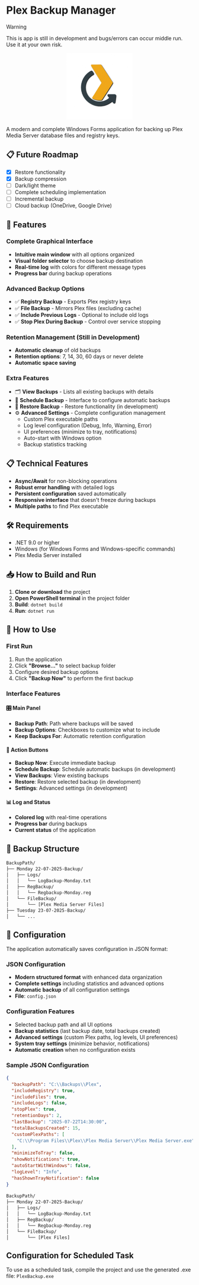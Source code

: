 # Plex Backup Manager

> [!WARNING]
> This is app is still in development and bugs/errors can occur middle run.
> Use it at your own risk.

<div id="header" align="center">
  <img src="resources/icon.png" width="180"/>
</div>

A modern and complete Windows Forms application for backing up Plex Media Server database files and registry keys.

## 📋 Future Roadmap

- [X] Restore functionality
- [X] Backup compression
- [ ] Dark/light theme
- [ ] Complete scheduling implementation
- [ ] Incremental backup
- [ ] Cloud backup (OneDrive, Google Drive)

## 🚀 Features

### Complete Graphical Interface

- **Intuitive main window** with all options organized
- **Visual folder selector** to choose backup destination
- **Real-time log** with colors for different message types
- **Progress bar** during backup operations

### Advanced Backup Options

- ✅ **Registry Backup** - Exports Plex registry keys
- ✅ **File Backup** - Mirrors Plex files (excluding cache)
- ✅ **Include Previous Logs** - Optional to include old logs
- ✅ **Stop Plex During Backup** - Control over service stopping

### Retention Management (Still in Development)

- **Automatic cleanup** of old backups
- **Retention options**: 7, 14, 30, 60 days or never delete
- **Automatic space saving**

### Extra Features

- 🗂️ **View Backups** - Lists all existing backups with details
- 📅 **Schedule Backup** - Interface to configure automatic backups
- 🔄 **Restore Backup** - Restore functionality (in development)
- ⚙️ **Advanced Settings** - Complete configuration management
  - Custom Plex executable paths
  - Log level configuration (Debug, Info, Warning, Error)
  - UI preferences (minimize to tray, notifications)
  - Auto-start with Windows option
  - Backup statistics tracking

## 📋 Technical Features

- **Async/Await** for non-blocking operations
- **Robust error handling** with detailed logs
- **Persistent configuration** saved automatically
- **Responsive interface** that doesn't freeze during backups
- **Multiple paths** to find Plex executable

## 🛠️ Requirements

- .NET 9.0 or higher
- Windows (for Windows Forms and Windows-specific commands)
- Plex Media Server installed

## 📥 How to Build and Run

1. **Clone or download** the project
2. **Open PowerShell terminal** in the project folder
3. **Build**: `dotnet build`
4. **Run**: `dotnet run`

## 🎯 How to Use

### First Run

1. Run the application
2. Click **"Browse..."** to select backup folder
3. Configure desired backup options
4. Click **"Backup Now"** to perform the first backup

### Interface Features

#### 🎛️ Main Panel

- **Backup Path**: Path where backups will be saved
- **Backup Options**: Checkboxes to customize what to include
- **Keep Backups For**: Automatic retention configuration

#### 🔘 Action Buttons

- **Backup Now**: Execute immediate backup
- **Schedule Backup**: Schedule automatic backups (in development)
- **View Backups**: View existing backups
- **Restore**: Restore selected backup (in development)
- **Settings**: Advanced settings (in development)

#### 📊 Log and Status

- **Colored log** with real-time operations
- **Progress bar** during backups
- **Current status** of the application

## 📁 Backup Structure

```text
BackupPath/
├── Monday 22-07-2025-Backup/
│   ├── Logs/
│   │   └── LogBackup-Monday.txt
│   ├── RegBackup/
│   │   └── Regbackup-Monday.reg
│   └── FileBackup/
│       └── [Plex Media Server Files]
├── Tuesday 23-07-2025-Backup/
│   └── ...
```

## 🔧 Configuration

The application automatically saves configuration in JSON format:

### JSON Configuration

- **Modern structured format** with enhanced data organization
- **Complete settings** including statistics and advanced options
- **Automatic backup** of all configuration settings
- **File**: `config.json`

### Configuration Features

- Selected backup path and all UI options
- **Backup statistics** (last backup date, total backups created)
- **Advanced settings** (custom Plex paths, log levels, UI preferences)
- **System tray settings** (minimize behavior, notifications)
- **Automatic creation** when no configuration exists

### Sample JSON Configuration

```json
{
  "backupPath": "C:\\Backups\\Plex",
  "includeRegistry": true,
  "includeFiles": true,
  "includeLogs": false,
  "stopPlex": true,
  "retentionDays": 2,
  "lastBackup": "2025-07-22T14:30:00",
  "totalBackupsCreated": 15,
  "customPlexPaths": [
    "C:\\Program Files\\Plex\\Plex Media Server\\Plex Media Server.exe"
  ],
  "minimizeToTray": false,
  "showNotifications": true,
  "autoStartWithWindows": false,
  "logLevel": "Info",
  "hasShownTrayNotification": false
}
```

```text
BackupPath/
├── Monday 22-07-2025-Backup/
│   ├── Logs/
│   │   └── LogBackup-Monday.txt
│   ├── RegBackup/
│   │   └── Regbackup-Monday.reg
│   └── FileBackup/
│       └── [Plex Files]
```

## Configuration for Scheduled Task

To use as a scheduled task, compile the project and use the generated .exe file:
`PlexBackup.exe`
